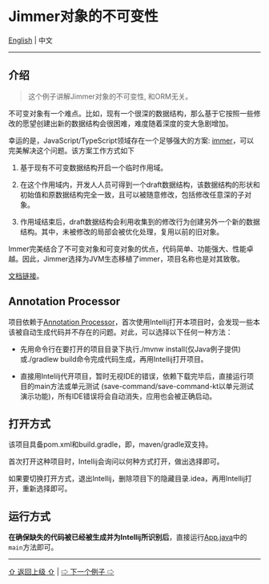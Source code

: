 # Jimmer对象的不可变性

[English](./) | 中文

---

## 介绍

> 这个例子讲解Jimmer对象的不可变性, 和ORM无关。

不可变对象有一个难点。比如，现有一个很深的数据结构，那么基于它按照一些修改的愿望创建出新的数据结构会很困难，难度随着深度的变大急剧增加。

幸运的是，JavaScript/TypeScript领域存在一个足够强大的方案: [immer](https://github.com/immerjs/immer)，可以完美解决这个问题。该方案工作方式如下

1.  基于现有不可变数据结构开启一个临时作用域。

2.  在这个作用域内，开发人人员可得到一个draft数据结构，该数据结构的形状和初始值和原数据结构完全一致，且可以被随意修改，包括修改任意深的子对象。

3.  作用域结束后，draft数据结构会利用收集到的修改行为创建另外一个新的数据结构。其中，未被修改的局部会被优化处理，复用以前的旧对象。

Immer完美结合了不可变对象和可变对象的优点，代码简单、功能强大、性能卓越。因此，Jimmer选择为JVM生态移植了immer，项目名称也是对其致敬。

[文档链接](https://babyfish-ct.gitee.io/jimmer-doc/docs/object/immutable/)。

## Annotation Processor

项目依赖于[Annotation Processor](https://www.jetbrains.com/help/idea/annotation-processors-support.html)，首次使用Intellij打开本项目时，会发现一些本该被自动生成代码并不存在的问题。对此，可以选择以下任何一种方法：
 
-   先用命令行在要打开的项目目录下执行./mvnw install(仅Java例子提供)或./gradlew build命令完成代码生成，再用Intellij打开项目。
 
-   直接用Intelilj代开项目，暂时无视IDE的错误，依赖下载完毕后，直接运行项目的main方法或单元测试 (save-command/save-command-kt以单元测试演示功能)，所有IDE错误将会自动消失，应用也会被正确启动。

## 打开方式

该项目具备pom.xml和build.gradle，即，maven/gradle双支持。

首次打开这种项目时，Intellij会询问以何种方式打开，做出选择即可。

如果要切换打开方式，退出Intellij，删除项目下的隐藏目录.idea，再用Intellij打开，重新选择即可。

## 运行方式

**在确保缺失的代码被已经被生成并为Intellij所识别后**，直接运行[App.java](./src/main/java/org/babyfish/jimmer/example/core/App.java)中的`main`方法即可。

---

[⇧ 返回上级 ⇧](../) | [⇨ 下一个例子 ⇨](./jimmer-sql/)